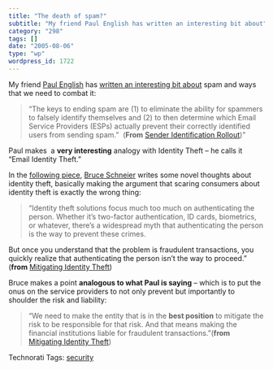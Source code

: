 ```yaml
---
title: "The death of spam?"
subtitle: "My friend Paul English has written an interesting bit about"
category: "298"
tags: []
date: "2005-08-06"
type: "wp"
wordpress_id: 1722
---
```

My friend [Paul English](http://www.paulenglish.com/) has [written an interesting bit about](http://paulenglish.com/spam/) spam and ways that we need to combat it:  

> “The keys to ending spam are (1) to eliminate the ability for spammers to falsely identify themselves and (2) to then determine which Email Service Providers (ESPs) actually prevent their correctly identified users from sending spam.”  (**From** [Sender Identification Rollout](http://www.paulenglish.com/spam/))”

Paul makes  a **very interesting** analogy with Identity Theft – he calls it “Email Identity Theft.” 

In the [following piece](http://www.schneier.com/blog/archives/2005/04/mitigating_iden.html), [Bruce Schneier](http://www.schneier.com/index.html) writes some novel thoughts about identity theft, basically making the argument that scaring consumers about identity theft is exactly the wrong thing:  

> “Identity theft solutions focus much too much on authenticating the person. Whether it’s two-factor authentication, ID cards, biometrics, or whatever, there’s a widespread myth that authenticating the person is the way to prevent these crimes. 

But once you understand that the problem is fraudulent transactions, you quickly realize that authenticating the person isn’t the way to proceed.” (**from** [Mitigating Identity Theft](http://www.schneier.com/blog/archives/2005/04/mitigating_iden.html))

Bruce makes a point **analogous to what Paul is saying** – which is to put the onus on the service providers to not only prevent but importantly to shoulder the risk and liability:

> “We need to make the entity that is in the **best position** to mitigate the risk to be responsible for that risk. And that means making the financial institutions liable for fraudulent transactions.”(**from** [Mitigating Identity Theft](http://www.schneier.com/blog/archives/2005/04/mitigating_iden.html))

Technorati Tags: [security](http://technorati.com/tag/security)